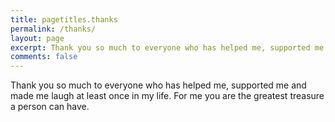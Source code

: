 ```yaml
---
title: pagetitles.thanks
permalink: /thanks/
layout: page
excerpt: Thank you so much to everyone who has helped me, supported me and made me laugh at least once in my life. For me you are the greatest treasure a person can have.
comments: false
---
```


Thank you so much to everyone who has helped me, supported me and made me laugh at least once in my life. For me you are the greatest treasure a person can have.

